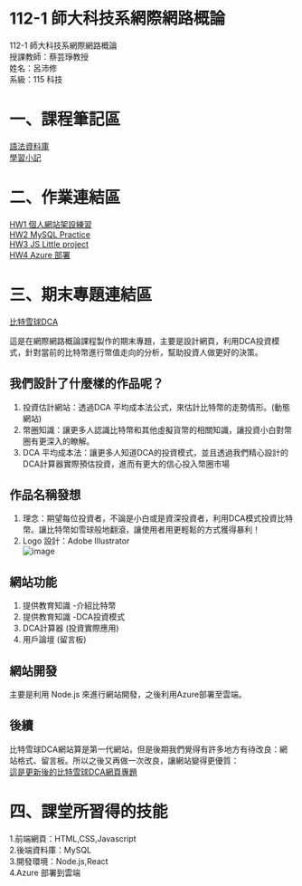 # 112-1 師大科技系網際網路概論  
112-1 師大科技系網際網路概論  
授課教師：蔡芸琤教授  
姓名：呂沛修  
系級：115 科技  
# 一、課程筆記區  
[語法資料庫](https://www.w3schools.com/html/html_elements.asp)  
[學習小記](https://docs.google.com/document/d/1xpATTT-CX11CyOIlRsAxHfVrZYkgcenpQyNx5GYPJ-I/edit)
# 二、作業連結區
[HW1 個人網站架設練習](https://peihsiulu.github.io/HW1/)  
[HW2 MySQL Practice](https://www.youtube.com/watch?v=2WbSfjxPQxo)  
[HW3 JS Little project](https://www.youtube.com/watch?v=gLajjVxaOB0)  
[HW4 Azure 部署](https://www.youtube.com/watch?v=1tTbpAGpUE8)

# 三、期末專題連結區   
[比特雪球DCA](https://bitcoinwebapp.azurewebsites.net/?fbclid=IwAR1SyaN4RGs1uYxNPvsBm07o9ejUgBRG8inQy8P4uWIF0pdvYwqEqNUL0dM)  

這是在網際網路概論課程製作的期末專題，主要是設計網頁，利用DCA投資模式，針對當前的比特幣進行幣值走向的分析，幫助投資人做更好的決策。
## 我們設計了什麼樣的作品呢？
1. 投資估計網站：透過DCA 平均成本法公式，來估計比特幣的走勢情形。(動態網站)  
2. 幣圈知識：讓更多人認識比特幣和其他虛擬貨幣的相關知識，讓投資小白對幣圈有更深入的瞭解。 
3. DCA 平均成本法：讓更多人知道DCA的投資模式，並且透過我們精心設計的DCA計算器實際預估投資，進而有更大的信心投入幣圈市場  
## 作品名稱發想
1. 理念：期望每位投資者，不論是小白或是資深投資者，利用DCA模式投資比特幣。讓比特幣如雪球般地翻滾，讓使用者用更輕鬆的方式獲得暴利！
2. Logo 設計：Adobe Illustrator  
   ![image](https://github.com/user-attachments/assets/8e415aef-fd8c-4fdd-93c8-064932a92738)
## 網站功能
1. 提供教育知識  -介紹比特幣  
2. 提供教育知識  -DCA投資模式  
3. DCA計算器  (投資實際應用)  
4. 用戶論壇 (留言板)

## 網站開發
主要是利用 Node.js 來進行網站開發，之後利用Azure部署至雲端。 

## 後續
比特雪球DCA網站算是第一代網站，但是後期我們覺得有許多地方有待改良：網站格式、留言板。所以之後又再做一次改良，讓網站變得更優質：  
[這是更新後的比特雪球DCA網頁專題](https://github.com/PeiHsiuLu/Bitcoin)  




# 四、課堂所習得的技能
1.前端網頁：HTML,CSS,Javascript  
2.後端資料庫：MySQL  
3.開發環境：Node.js,React  
4.Azure 部署到雲端  
